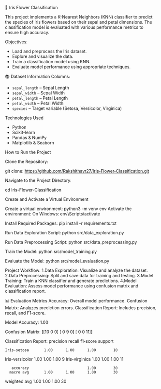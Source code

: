 🌸 Iris Flower Classification

This project implements a K-Nearest Neighbors (KNN) classifier to predict the species of Iris flowers based on their sepal and petal dimensions. The classification model is evaluated with various performance metrics to ensure high accuracy.


Objectives:
- Load and preprocess the Iris dataset.
- Explore and visualize the data.
- Train a classification model using KNN.
- Evaluate model performance using appropriate techniques.



 📚 Dataset Information
Columns:
  - `sepal_length` – Sepal Length 
  - `sepal_width` – Sepal Width 
  - `petal_length` – Petal Length 
  - `petal_width` – Petal Width
  - `species` – Target variable (Setosa, Versicolor, Virginica)


Technologies Used
- Python
- Scikit-learn
- Pandas & NumPy
- Matplotlib & Seaborn


How to Run the Project

Clone the Repository:

git clone: https://github.com/Rakshithavr27/Iris-Flower-Classification.git

Navigate to the Project Directory:

cd Iris-Flower-Classification

Create and Activate a Virtual Environment

Create a virtual environment:
python3 -m venv env
Activate the environment:
On Windows:
env\Scripts\activate

Install Required Packages:
pip install -r requirements.txt

Run Data Exploration Script:
python src/data_exploration.py

Run Data Preprocessing Script:
python src/data_preprocessing.py

Train the Model:
python src/model_training.py

Evaluate the Model:
python src/model_evaluation.py

Project Workflow:
1.Data Exploration: Visualize and analyze the dataset.
2.Data Preprocessing: Split and save data for training and testing.
3.Model Training: Train a KNN classifier and generate predictions.
4.Model Evaluation: Assess model performance using confusion matrix and classification report.

📊 Evaluation Metrics
Accuracy: Overall model performance.
Confusion Matrix: Analyzes prediction errors.
Classification Report: Includes precision, recall, and F1-score.

Model Accuracy: 1.00

Confusion Matrix:
[[10  0  0]
 [ 0  9  0]
 [ 0  0 11]]
 
Classification Report:
                 precision    recall  f1-score   support

    Iris-setosa       1.00      1.00      1.00        10
Iris-versicolor       1.00      1.00      1.00         9
 Iris-virginica       1.00      1.00      1.00        11

       accuracy                           1.00        30
      macro avg       1.00      1.00      1.00        30
   weighted avg       1.00      1.00      1.00        30




